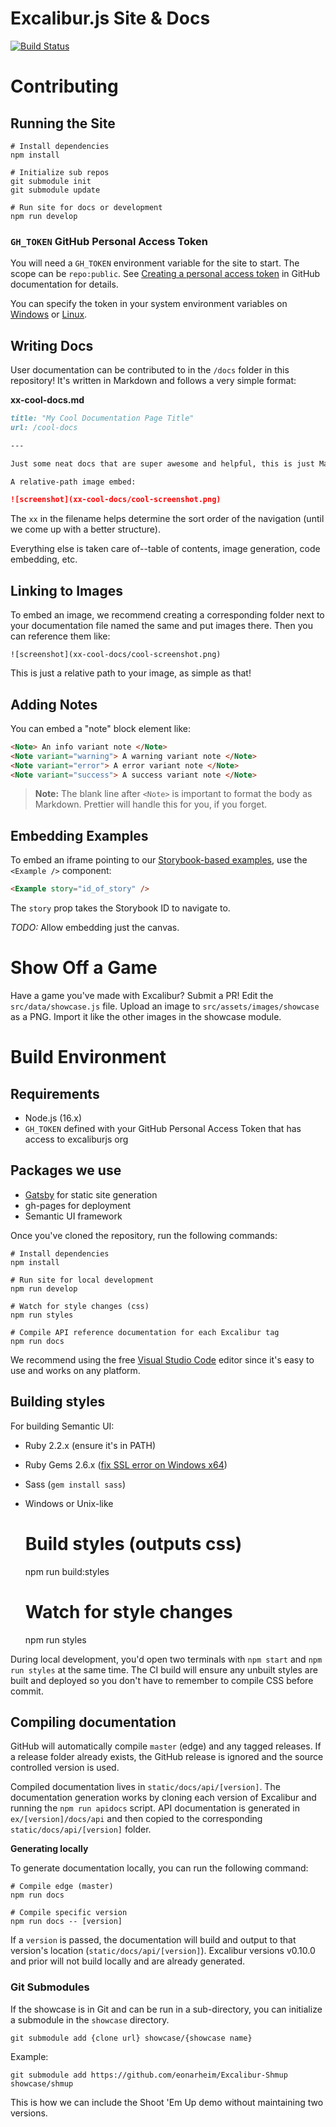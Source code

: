 # Excalibur.js Site & Docs

[![Build Status](https://travis-ci.org/excaliburjs/excaliburjs.github.io.svg?branch=site)](https://travis-ci.org/excaliburjs/excaliburjs.github.io)

# Contributing

## Running the Site

    # Install dependencies
    npm install

    # Initialize sub repos
    git submodule init
    git submodule update

    # Run site for docs or development
    npm run develop

### `GH_TOKEN` GitHub Personal Access Token

You will need a `GH_TOKEN` environment variable for the site to start. The scope can be `repo:public`. See [Creating a personal access token](https://docs.github.com/en/authentication/keeping-your-account-and-data-secure/creating-a-personal-access-token) in GitHub documentation for details.

You can specify the token in your system environment variables on [Windows](https://www.youtube.com/watch?v=bEroNNzqlF4) or [Linux](https://www.youtube.com/watch?v=Y6_7xaxkPik).

## Writing Docs

User documentation can be contributed to in the `/docs` folder in this repository! It's written in Markdown and follows a very simple format:

**xx-cool-docs.md**

```md
title: "My Cool Documentation Page Title"
url: /cool-docs

---

Just some neat docs that are super awesome and helpful, this is just Markdown-formatted.

A relative-path image embed:

![screenshot](xx-cool-docs/cool-screenshot.png)
```

The `xx` in the filename helps determine the sort order of the navigation (until we come up with a better structure).

Everything else is taken care of--table of contents, image generation, code embedding, etc.

## Linking to Images

To embed an image, we recommend creating a corresponding folder next to your documentation file named the same and put images there. Then you can reference them like:

    ![screenshot](xx-cool-docs/cool-screenshot.png)

This is just a relative path to your image, as simple as that!

## Adding Notes

You can embed a "note" block element like:

```html
<Note> An info variant note </Note>
<Note variant="warning"> A warning variant note </Note>
<Note variant="error"> A error variant note </Note>
<Note variant="success"> A success variant note </Note>
```

> **Note:** The blank line after `<Note>` is important to format the body as Markdown. Prettier will handle this for you, if you forget.

## Embedding Examples

To embed an iframe pointing to our [Storybook-based examples](https://excaliburjs.com/examples), use the `<Example />` component:

```html
<Example story="id_of_story" />
```

The `story` prop takes the Storybook ID to navigate to.

_TODO:_ Allow embedding just the canvas.

# Show Off a Game

Have a game you've made with Excalibur? Submit a PR! Edit the `src/data/showcase.js` file. Upload an image to `src/assets/images/showcase` as a PNG. Import it like the other images in
the showcase module.

# Build Environment

## Requirements

- Node.js (16.x)
- `GH_TOKEN` defined with your GitHub Personal Access Token that has access to excaliburjs org

## Packages we use

- [Gatsby](http://gatsbyjs.org) for static site generation
- gh-pages for deployment
- Semantic UI framework

Once you've cloned the repository, run the following commands:

    # Install dependencies
    npm install

    # Run site for local development
    npm run develop

    # Watch for style changes (css)
    npm run styles

    # Compile API reference documentation for each Excalibur tag
    npm run docs

We recommend using the free [Visual Studio Code](http://code.visualstudio.com) editor since it's easy to use and works on any platform.

## Building styles

For building Semantic UI:

- Ruby 2.2.x (ensure it's in PATH)
- Ruby Gems 2.6.x ([fix SSL error on Windows x64](https://gist.github.com/luislavena/f064211759ee0f806c88#gistcomment-1916808))
- Sass (`gem install sass`)
- Windows or Unix-like

  # Build styles (outputs css)

  npm run build:styles

  # Watch for style changes

  npm run styles

During local development, you'd open two terminals with `npm start` and `npm run styles` at the same time. The CI build will ensure any unbuilt styles
are built and deployed so you don't have to remember to compile CSS before commit.

## Compiling documentation

GitHub will automatically compile `master` (edge) and any tagged releases. If a release folder already exists, the GitHub release is ignored and the source controlled version is used.

Compiled documentation lives in `static/docs/api/[version]`. The documentation generation works by cloning each version of Excalibur and running the `npm run apidocs` script. API documentation is generated in `ex/[version]/docs/api` and then copied to the corresponding `static/docs/api/[version]` folder.

**Generating locally**

To generate documentation locally, you can run the following command:

    # Compile edge (master)
    npm run docs

    # Compile specific version
    npm run docs -- [version]

If a `version` is passed, the documentation will build and output to that version's location (`static/docs/api/[version]`). Excalibur versions v0.10.0 and prior will not build locally and are already generated.

### Git Submodules

If the showcase is in Git and can be run in a sub-directory, you can initialize
a submodule in the `showcase` directory.

    git submodule add {clone url} showcase/{showcase name}

Example:

    git submodule add https://github.com/eonarheim/Excalibur-Shmup showcase/shmup

This is how we can include the Shoot 'Em Up demo without maintaining two versions.

